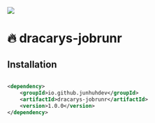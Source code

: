 ![](https://github.com/junhuhdev/dracarys-jobrunr/blob/master/logo.png?raw=true)

# 🔥 dracarys-jobrunr

Installation
------------

```xml

<dependency>
    <groupId>io.github.junhuhdev</groupId>
    <artifactId>dracarys-jobrunr</artifactId>
    <version>1.0.0</version>
</dependency>
```
